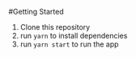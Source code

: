 #Getting Started

1. Clone this repository
2. run `yarn` to install dependencies
3. run `yarn start` to run the app